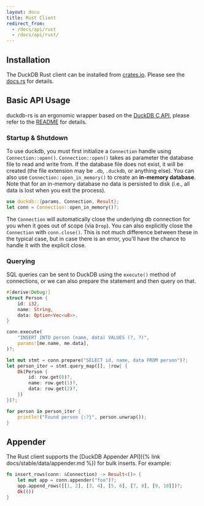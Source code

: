 ```yaml
---
layout: docu
title: Rust Client
redirect_from:
  - /docs/api/rust
  - /docs/api/rust/
---
```


## Installation

The DuckDB Rust client can be installed from [crates.io](https://crates.io/crates/duckdb). Please see the [docs.rs](http://docs.rs/duckdb) for details.

## Basic API Usage

duckdb-rs is an ergonomic wrapper based on the [DuckDB C API](https://github.com/duckdb/duckdb/blob/main/src/include/duckdb.h), please refer to the [README](https://github.com/duckdb/duckdb-rs) for details.

### Startup & Shutdown

To use duckdb, you must first initialize a `Connection` handle using `Connection::open()`. `Connection::open()` takes as parameter the database file to read and write from. If the database file does not exist, it will be created (the file extension may be `.db`, `.duckdb`, or anything else). You can also use `Connection::open_in_memory()` to create an **in-memory database**. Note that for an in-memory database no data is persisted to disk (i.e., all data is lost when you exit the process).

```rust
use duckdb::{params, Connection, Result};
let conn = Connection::open_in_memory()?;
```

The `Connection` will automatically close the underlying db connection for you when it goes out of scope (via `Drop`). You can also explicitly close the `Connection` with `conn.close()`. This is not much difference between these in the typical case, but in case there is an error, you'll have the chance to handle it with the explicit close.

### Querying

SQL queries can be sent to DuckDB using the `execute()` method of connections, or we can also prepare the statement and then query on that.

```rust
#[derive(Debug)]
struct Person {
    id: i32,
    name: String,
    data: Option<Vec<u8>>,
}

conn.execute(
    "INSERT INTO person (name, data) VALUES (?, ?)",
    params![me.name, me.data],
)?;

let mut stmt = conn.prepare("SELECT id, name, data FROM person")?;
let person_iter = stmt.query_map([], |row| {
    Ok(Person {
        id: row.get(0)?,
        name: row.get(1)?,
        data: row.get(2)?,
    })
})?;

for person in person_iter {
    println!("Found person {:?}", person.unwrap());
}
```

## Appender

The Rust client supports the [DuckDB Appender API]({% link docs/stable/data/appender.md %}) for bulk inserts. For example:

```rust
fn insert_rows(conn: &Connection) -> Result<()> {
    let mut app = conn.appender("foo")?;
    app.append_rows([[1, 2], [3, 4], [5, 6], [7, 8], [9, 10]])?;
    Ok(())
}
```
